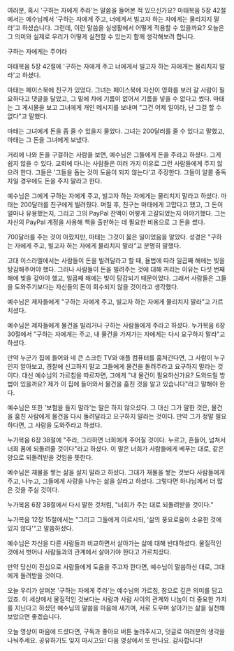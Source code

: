 여러분,
혹시 '구하는 자에게 주라'는 말씀을 들어본 적 있으신가요? 마태복음 5장 42절에서는 예수님께서 '구하는 자에게 주고,
너에게서 빌고자 하는 자에게는 물리치지 말라'고 하셨습니다.
그런데,
이런 말씀을 실생활에서 어떻게 적용할 수 있을까요? 오늘은 그 의미와 실제로 우리가 어떻게 실천할 수 있는지 함께 생각해보려 합니다.



구하는 자에게는 주어라



마태복음 5장 42절에 '구하는 자에게 주고 너에게서 빌고자 하는 자에게는 물리치지 말라'고 하셨다.

마태는 페이스북에 친구가 있었다.
그녀는 페이스북에 자신이 영화를 보러 갈 사람이 필요하다고 댓글을 달았고,
그 밑에 차에 기름이 없어서 기름을 넣을 수 없다고 썼다.
마태는 그 게시물을 보고 그녀에게 개인 메시지를 보내며 "그건 어제 일이라,
난 그걸 할 수 없다"고 말했다.

마태는 그녀에게 돈을 좀 줄 수 있을지 물었다.
그녀는 200달러를 줄 수 있다고 말했고,
마태는 그 돈을 그녀에게 보냈다.

거리에 나와 돈을 구걸하는 사람을 보면,
예수님은 그들에게 돈을 주라고 하셨다.
그게 쉽지 않을 수 있다.
교회에 다니는 사람들은 여러 가지 이유로 그런 사람들에게 주지 않으려 한다.
그들은 '그들을 돕는 것이 도움이 되지 않는다'고 주장한다.
그들이 알콜 중독자일 경우에도 돈을 주지 말라고 한다.


예수님은 그에게 구하는 자에게 주고,
빌고자 하는 자에게는 물리치지 말라고 하셨다.
마태는 200달러를 친구에게 빌려줬다.
며칠 후,
친구는 마태에게 고맙다고 했고,
그 돈이 얼마나 유용했는지,
그리고 그의 PayPal 잔액이 어떻게 고갈되었는지 이야기했다.
그는 자신의 PayPal 계정을 사용해 책을 출판하는 데 필요한 비용으로 그 돈을 썼다.

700달러를 주는 것이 아팠지만,
마태는 그것이 옳은 일이었음을 알았다.
성경은 "구하는 자에게 주고,
빌고자 하는 자에게 물리치지 말라"고 분명히 말했다.

고대 이스라엘에서는 사람들이 돈을 빌려달라고 할 때,
율법에 따라 일곱째 해에는 빚을 탕감해주어야 했다.
그러나 사람들이 돈을 빌려주는 것에 대해 꺼리는 이유는 다섯 번째 해에 빚을 갚아야 했고,
일곱째 해에는 빚이 탕감되기 때문이었다.
그래서 사람들은 그들을 도와주기보다는 자신들의 돈이 회수되지 않을 것이라고 생각했다.

예수님은 제자들에게 "구하는 자에게 주고,
빌고자 하는 자에게 물리치지 말라"고 가르치셨다.

예수님은 제자들에게 물건을 빌리거나 구하는 사람들에게 주라고 하셨다.
누가복음 6장 30절에서 "구하는 자에게는 주고,
내 물건을 가져가는 자에게는 다시 요구하지 말라"고 하셨다.

만약 누군가 집에 들어와 네 큰 스크린 TV와 애플 컴퓨터를 훔쳐간다면,
그 사람이 누구인지 알아보고,
경찰에 신고하지 말고 그들에게 물건을 돌려주라고 요구하지 말라는 것이다.
대신 예수님의 가르침을 따르자면,
그에게 "내 물건이 필요하신가요? 도와드릴 방법이 있을까요? 제가 이 집에 들어와서 물건을 훔친 것을 알고 있습니다"라고 말해야 한다.

예수님은 또한 '보험을 들지 말라'는 말은 하지 않으셨다.
그 대신 그가 말한 것은,
물건을 훔친 사람에게 물건을 다시 돌려달라고 요구하지 말라는 것이다.
만약 그가 정말 필요하다면,
그 사람을 도와주라고 하셨다.

누가복음 6장 38절에 "주라,
그리하면 너희에게 주어질 것이다.
누르고,
흔들어,
넘쳐서 너희 품에 되돌려줄 것이다"라고 하셨다.
이 말은 너희가 사람들에게 베푸는 대로,
같은 양으로 되돌려받을 것임을 뜻한다.

예수님은 재물을 쌓는 삶을 살지 말라고 하셨다.
그대가 재물을 쌓는 것보다 사람들에게 주고,
나누고,
그들에게 사랑을 나누는 삶을 살라고 하셨다.
그렇다면 하나님께서 더 많은 것을 주실 것이다.


누가복음 6장 38절에서 다시 말한 것처럼,
"너희가 주는 대로 되돌려받을 것이다."

누가복음 12장 15절에서는 "그리고 그들에게 이르시되,
'삶의 풍요로움이 소유한 것에 있지 않다'"고 말씀하셨다.

예수님은 자신을 다른 사람들과 비교하면서 살아가는 삶에 대해 반대하셨다.
물질적인 것에서 벗어나 사람들과의 관계에서 살아가야 한다고 가르치셨다.

만약 당신이 진심으로 사람들에게 도움을 주고자 한다면,
예수님이 말씀하신 대로,
그대에게 돌려받을 것이다.



오늘 우리가 살펴본 '구하는 자에게 주라'는 예수님의 가르침,
참으로 깊은 의미를 담고 있죠.
이 세상에서 물질적인 것보다는 사람과 사람 사이의 관계와 나눔이 더 중요한 가치를 지닌다고 하셨던 예수님의 말씀을 마음에 새기며,
서로 도우며 살아가는 삶을 실천해 보았으면 좋겠습니다.

오늘 영상이 마음에 드셨다면,
구독과 좋아요 버튼 눌러주시고,
덧글로 여러분의 생각을 나눠주세요.
공유하기도 잊지 마시고요! 다음 영상에서 또 만나요.
감사합니다!